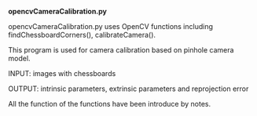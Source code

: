 **opencvCameraCalibration.py**

  opencvCameraCalibration.py uses OpenCV functions including findChessboardCorners(), calibrateCamera(). 
  
  This program is used for camera calibration based on pinhole camera model.
  
  INPUT: images with chessboards
  
  OUTPUT: intrinsic parameters, extrinsic parameters and reprojection error
  
  All the function of the functions have been introduce by notes. 
